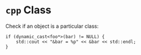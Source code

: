 # `cpp` Class

Check if an object is a particular class:

```
if (dynamic_cast<foo*>(bar) != NULL) {
    std::cout << "&bar = %p" << &bar << std::endl;
}
```
